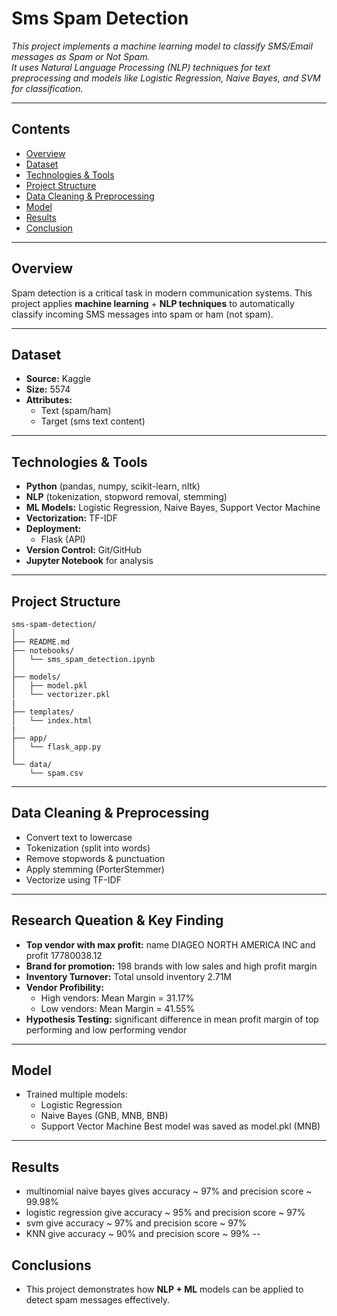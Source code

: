 # Sms Spam Detection
_This project implements a machine learning model to classify SMS/Email messages as Spam or Not Spam.<br>
It uses Natural Language Processing (NLP) techniques for text preprocessing and models like Logistic Regression, Naive Bayes, and SVM for classification._

---
## Contents
- <a href="#overview">Overview</a>
- <a href="#dataset">Dataset</a>
- <a href="#technologies--tools">Technologies & Tools</a>
- <a href="#project-structure">Project Structure</a>
- <a href="#data-cleaning--preprocessing">Data Cleaning & Preprocessing</a>
- <a href="#model">Model</a>
- <a href="#results">Results</a>
- <a href="#conclusion">Conclusion</a>

---
<h2><a class="anchor" id="overview"></a>Overview</h2>

Spam detection is a critical task in modern communication systems. This project applies **machine learning** + **NLP techniques** to automatically classify incoming SMS messages into spam or ham (not spam).


---
<h2><a class="anchor" id="dataset"></a>Dataset</h2>

- **Source:** Kaggle
- **Size:** 5574
- **Attributes:**
    - Text (spam/ham)
    - Target (sms text content)

---
<h2><a class="anchor" id="technologies--tools"></a>Technologies & Tools</h2>

- **Python** (pandas, numpy, scikit-learn, nltk)
- **NLP** (tokenization, stopword removal, stemming)
- **ML Models:** Logistic Regression, Naive Bayes, Support Vector Machine
- **Vectorization:** TF-IDF
- **Deployment:**
    - Flask (API)
- **Version Control:** Git/GitHub
- **Jupyter Notebook** for analysis

---
<h2><a class="anchor" id="project-structure"></a>Project Structure</h2>

```
sms-spam-detection/
│
├── README.md                        
├── notebooks/
│   └── sms_spam_detection.ipynb   
│
├── models/
│   ├── model.pkl            
│   └── vectorizer.pkl 
|      
├── templates/
│   └── index.html
|
├── app/
│   └── flask_app.py         
│
└── data/
    └── spam.csv            

```
--- 
<h2><a class="anchor" id="data-cleaning--preprocessing"></a>Data Cleaning & Preprocessing</h2>

- Convert text to lowercase
- Tokenization (split into words)
- Remove stopwords & punctuation
- Apply stemming (PorterStemmer)
- Vectorize using TF-IDF

---
<h2><a class="anchor" id="research-question--key-finding"></a>Research Queation & Key Finding</h2>

- **Top vendor with max profit:**  name DIAGEO NORTH AMERICA INC and profit 17780038.12
- **Brand for promotion:** 198 brands with low sales and high profit margin
- **Inventory Turnover:** Total unsold inventory 2.71M
- **Vendor Profibility:**
  - High vendors: Mean Margin = 31.17%
  - Low vendors: Mean Margin = 41.55%
- **Hypothesis Testing:** significant difference in mean profit margin of top performing and low performing vendor
  

---

<h2><a class="anchor" id="model"></a>Model</h2>

- Trained multiple models:
  - Logistic Regression
  - Naive Bayes (GNB, MNB, BNB)
  - Support Vector Machine
Best model was saved as model.pkl (MNB)

---

<h2><a class="anchor" id="results"></a>Results</h2>

- multinomial naive bayes gives accuracy ~ 97% and precision score ~ 99.98%
- logistic regression give accuracy ~ 95% and precision score ~ 97%
- svm give accuracy ~ 97% and precision score ~ 97%
- KNN give accuracy ~ 90% and precision score ~ 99%
--

<h2><a class="anchor" id="conclusions"></a>Conclusions</h2>

- This project demonstrates how **NLP + ML** models can be applied to detect spam messages effectively.
